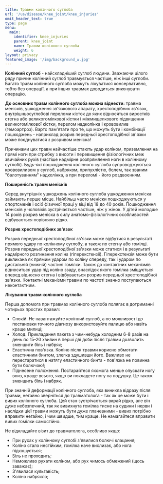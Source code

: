 ```yaml
---
title: Травми колінного суглоба
url: '/ua/disease/knee_joint/knee_injuries'
omit_header_text: true
type: page
menu:
  main:
    identifier: knee_injuries
    parent: knee_joint
    name: Травми колінного суглоба
    weight: 6
layout: privacy
featured_image: '/img/background_w.jpg'
---
```


**Колінний суглоб** - найскладніший суглоб людини. Зважаючи цілого ряду причин колінний суглоб травмується частіше, ніж інші
суглоби. Багато травм колінного суглоба можуть лікуватися консервативно, тобто без операції, а при інших травмах
доводиться виконувати операцію.

**До основних травм колінного суглоба можна віднести:** травма менісків, ушкодження зв'язкового апарату, хрестоподібних
зв'язок, внутрішньосуглобові переломи кісток до яких відносяться виростків стегна або великогомілкової кістки і
міжмищелкового підвищення великогомілкової кістки, перелом надколінка і крововилив (гемоартроз). Варто пам'ятати про те,
що можуть бути і комбінації пошкоджень - наприклад розрив передньої хрестоподібної зв'язки може поєднуватися з розривом
меніска!

Причинами цих травм найчастіше стають удар коліном, приземлення на прямі ноги при стрибку з висоти і перевищення
фізіологічних меж звичайних рухів (частіше надмірне розпрямлення ноги в колінному суглобі). Будь-які пошкодження
колінного суглоба супроводжуються крововиливом у суглоб, набряком, припухлістю, болем, так званим "балотуванням"
надколінка, а при переломі - його роздвоєнням.

**Поширеність травм менісків**

Серед внутрішніх ушкоджень колінного суглоба ушкодження меніска займають перше місце. Найбільш часто меніски
пошкоджуються у спортсменів і осіб фізичної праці у віці від 18 до 40 років. Пошкодження менісків у чоловіків
зустрічається частіше, ніж у жінок. У дітей молодше 14 років розрив меніска в силу анатомо-фізіологічних особливостей
відбувається порівняно рідко.

**Розрив хрестоподібних зв'язок**

Розрив передньої хрестоподібної зв'язки може відбутися в результаті прямого удару по колінному суглобу, а також по
стегну або гомілці. Розрив передньої хрестоподібної зв'язки може статися і в результаті надмірного розгинання коліна
(гіперекстензіі). Гіперекстензія може бути викликана як прямим ударом по коліну спереду, так і ударом по дистальній
(нижній) частині гомілки. Також до контактних механізмів відноситься удар під коліно ззаду, внаслідок якого гомілка
зміщується вперед відносно стегна і відбувається розрив передньої хрестоподібної зв'язки. Контактні механізми травми по
частоті значно поступаються неконтактним.

**Лікування травм колінного суглоба**

Перша допомога при травмах колінного суглоба полягає в дотриманні чотирьох простих правил:

- Спокій. Не навантажуйте колінний суглоб, а по можливості до постановки точного діагнозу використовуйте палицю або
навіть краще милиці; 
- Холод. Прикладання пакета з чим-небудь холодним 6-8 разів на день по 15-20 хвилин в перші дві доби після травми 
дозволить зменшити біль і набряк; 
- Еластична пов'язка.  Коліно після травми корисно обмотати еластичним бинтом, злегка здушивши його. Важливо не 
перестаратися в натягу еластичного бинта - пов'язка не повинна бути болючою!; 
- Піднесене положення. Постарайтеся якомога менше опускати ногу вниз, краще всього, якщо ви покладете ногу на
подушку. Це також зменшить біль і набряк.

При значній деформації колінного суглоба, яка виникла відразу після травми, негайно зверніться до травматолога - так як
це може бути і вивих колінного суглоба. Цей стан зустрічається вкрай рідко, але він дуже небезпечний, так як вивихнута
гомілка тисне на судини і нерви і наслідки цієї травми можуть бути дуже плачевними - вивих потрібно вправити негайно, і
чим швидше, тим краще. Не намагайтеся вправити вивих гомілки самостійно.

Не відкладайте візит до травматолога, особливо якщо:

- При рухах у колінному суглобі з'явилися болючі клацання; 
- Коліно стало нестійким, гомілка наче вислизає, або нога підкошується; 
- Біль не проходить; 
- Неможливо рухати коліном, або рух чимось обмежений (щось заважає); 
- З'явилася кульгавість; 
- Коліно набрякло;